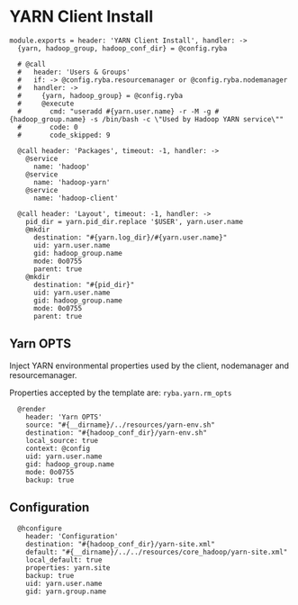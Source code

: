 
# YARN Client Install

    module.exports = header: 'YARN Client Install', handler: ->
      {yarn, hadoop_group, hadoop_conf_dir} = @config.ryba

      # @call
      #   header: 'Users & Groups'
      #   if: -> @config.ryba.resourcemanager or @config.ryba.nodemanager
      #   handler: ->
      #     {yarn, hadoop_group} = @config.ryba
      #     @execute
      #       cmd: "useradd #{yarn.user.name} -r -M -g #{hadoop_group.name} -s /bin/bash -c \"Used by Hadoop YARN service\""
      #       code: 0
      #       code_skipped: 9

      @call header: 'Packages', timeout: -1, handler: ->
        @service
          name: 'hadoop'
        @service
          name: 'hadoop-yarn'
        @service
          name: 'hadoop-client'

      @call header: 'Layout', timeout: -1, handler: ->
        pid_dir = yarn.pid_dir.replace '$USER', yarn.user.name
        @mkdir
          destination: "#{yarn.log_dir}/#{yarn.user.name}"
          uid: yarn.user.name
          gid: hadoop_group.name
          mode: 0o0755
          parent: true
        @mkdir
          destination: "#{pid_dir}"
          uid: yarn.user.name
          gid: hadoop_group.name
          mode: 0o0755
          parent: true

## Yarn OPTS

Inject YARN environmental properties used by the client, nodemanager and
resourcemanager.

Properties accepted by the template are: `ryba.yarn.rm_opts`   

      @render
        header: 'Yarn OPTS'
        source: "#{__dirname}/../resources/yarn-env.sh"
        destination: "#{hadoop_conf_dir}/yarn-env.sh"
        local_source: true
        context: @config
        uid: yarn.user.name
        gid: hadoop_group.name
        mode: 0o0755
        backup: true

## Configuration

      @hconfigure
        header: 'Configuration'
        destination: "#{hadoop_conf_dir}/yarn-site.xml"
        default: "#{__dirname}/../../resources/core_hadoop/yarn-site.xml"
        local_default: true
        properties: yarn.site
        backup: true
        uid: yarn.user.name
        gid: yarn.group.name
